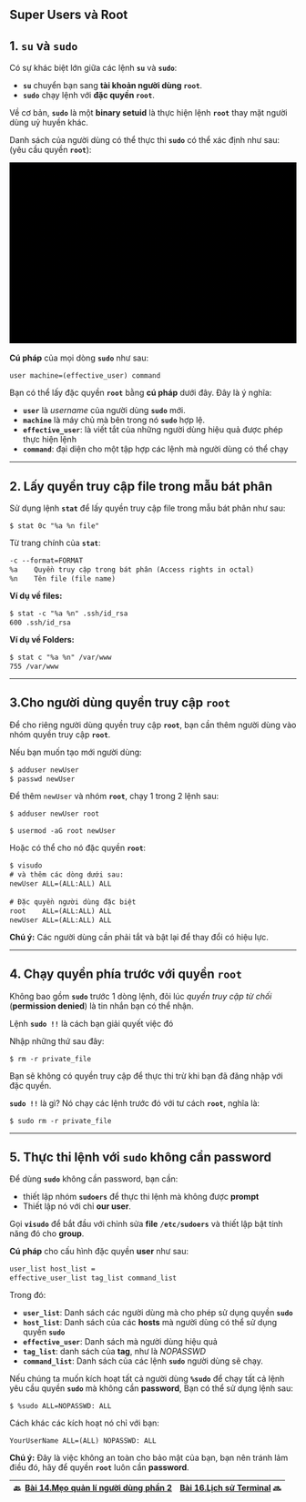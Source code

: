 ## Super Users và Root

## 1. **`su`** và **`sudo`**

Có sự khác biệt lớn giữa các lệnh **`su`** và **`sudo`**:

- **`su`** chuyển bạn sang **tài khoản người dùng `root`**.
- **`sudo`** chạy lệnh với **đặc quyền `root`**.

Về cơ bản, **`sudo`** là một **binary setuid** là thực hiện lệnh **`root`** thay mặt người dùng uỷ huyền khác.

Danh sách của người dùng có thể thực thi **`sudo`** có thể xác định như sau: (yêu cầu quyền **`root`**):

![2020-08-08 12.06.37.gif](https://raw.githubusercontent.com/Zenfection/Image/master/2020/08/08-12-09-32-2020-08-08%2012.06.37.gif)

**Cú pháp** của mọi dòng **`sudo`** như sau:

```shell
user machine=(effective_user) command
```

Bạn có thể lấy đặc quyền **`root`** bằng **cú pháp** dưới đây. Đây là ý nghĩa:

- **`user`** là *username* của người dùng **`sudo`** mới.
- **`machine`** là máy chủ mà bên trong nó **`sudo`** hợp lệ.
- **`effective_user`**: là viết tắt của những người dùng hiệu quả được phép thực hiện lệnh
- **`command`**: đại diện cho một tập hợp các lệnh mà người dùng có thể chạy

---

## 2. Lấy quyền truy cập file trong mẫu bát phân

Sử dụng lệnh **`stat`** để lấy quyền truy cập file trong mẫu bát phân như sau:

```shell
$ stat 0c "%a %n file"
```

Từ trang chính của **`stat`**:

```shell
-c --format=FORMAT
%a    Quyền truy cập trong bát phân (Access rights in octal)
%n    Tên file (file name)
```

**Ví dụ về files:**

```shell
$ stat -c "%a %n" .ssh/id_rsa
600 .ssh/id_rsa
```

**Ví dụ về Folders:**

```shell
$ stat c "%a %n" /var/www
755 /var/www
```

---

## 3.Cho người dùng quyền truy cập **`root`**

Để cho riêng người dùng quyền truy cập **`root`**, bạn cần thêm người dùng vào nhóm quyền truy cập **`root`**.

Nếu bạn muốn tạo mới người dùng:

```shell
$ adduser newUser
$ passwd newUser
```

Để thêm `newUser` và nhóm **`root`**, chạy 1 trong 2 lệnh sau:

```shell
$ adduser newUser root
```

```shell
$ usermod -aG root newUser
```

Hoặc có thể cho nó đặc quyền **`root`**:

```shell
$ visudo
# và thêm các dòng dưới sau:
newUser ALL=(ALL:ALL) ALL

# Đặc quyền người dùng đặc biệt
root    ALL=(ALL:ALL) ALL
newUser ALL=(ALL:ALL) ALL
```

**Chú ý:** Các người dùng cần phải tắt và bật lại để thay đổi có hiệu lực.

---

## 4. Chạy quyền phía trước với quyền **`root`**

Không bao gồm **`sudo`** trước 1 dòng lệnh, đôi lúc *quyền truy cập từ chối* (**permission denied**) là tin nhắn bạn có thể nhận.

Lệnh **`sudo !!`** là cách bạn giải quyết việc đó

Nhập những thứ sau đây:

```shell
$ rm -r private_file
```

Bạn sẽ không có quyền truy cập để thực thi trừ khi bạn đã đăng nhập với đặc quyền.

**`sudo !!`** là gì? Nó chạy các lệnh trước đó với tư cách **`root`**, nghĩa là:

```shell
$ sudo rm -r private_file
```

---

## 5. Thực thi lệnh với **`sudo`** không cần password

Để dùng **`sudo`** không cần password, bạn cần:

- thiết lập nhóm **`sudoers`** để thực thi lệnh mà không được **prompt**
- Thiết lập nó với chỉ **our user**.

Gọi **`visudo`** để bắt đầu với chỉnh sửa **file** **``/etc/sudoers``** và thiết lập bật tính năng đó cho **group**.

**Cú pháp** cho cấu hình đặc quyền **user** như sau:

```shell
user_list host_list = 
effective_user_list tag_list command_list
```

Trong đó:

- **`user_list`**: Danh sách các người dùng mà cho phép sử dụng quyền **`sudo`**
- **`host_list`**: Danh sách của các **hosts** mà người dùng có thể sử dụng quyền **`sudo`**
- **`effective_user`**: Danh sách mà người dùng hiệu quả
- **`tag_list`**: danh sách của **tag**, như là *NOPASSWD*
- **`command_list`**: Danh sách của các lệnh **`sudo`** người dùng sẽ chạy.

Nếu chúng ta muốn kích hoạt tất cả người dùng **`%sudo`** để chạy tất cả lệnh yêu cầu quyền **`sudo`** mà không cần **password**, Bạn có thể sử dụng lệnh sau:

```shell
$ %sudo ALL=NOPASSWD: ALL
```

Cách khác các kích hoạt nó chỉ với bạn:

```shell
YourUserName ALL=(ALL) NOPASSWD: ALL
```

**Chú ý:** Đây là việc không an toàn cho bảo mật của bạn, bạn nên tránh lảm điều đó, hãy để quyền **`root`** luôn cần **password**.

| 🔙  [Bài 14.Mẹo quản lí người dùng phần 2](https://github.com/Zenfection/Linux-for-babies/blob/master/USER%20%26%20FILE%20MANAGEMENT/14.Default%20Permissions.md) | [Bài 16.Lịch sử Terminal](https://github.com/Zenfection/Linux-for-babies/blob/master/USER%20%26%20FILE%20MANAGEMENT/16.Terminal%20historymd) 🔜 |
| ----------------------------------------------------------------------------------------------------------------------------------------------------------------- | ----------------------------------------------------------------------------------------------------------------------------------------------- |
